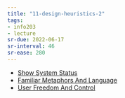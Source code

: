 ```yaml
---
title: "11-design-heuristics-2"
tags: 
- info203 
- lecture
sr-due: 2022-06-17
sr-interval: 46
sr-ease: 280
---
```


- [Show System Status](notes/show-system-status.md)
- [Familiar Metaphors And Language](notes/familiar-metaphors-and-language.md)
- [User Freedom And Control](notes/user-freedom-and-control.md)

